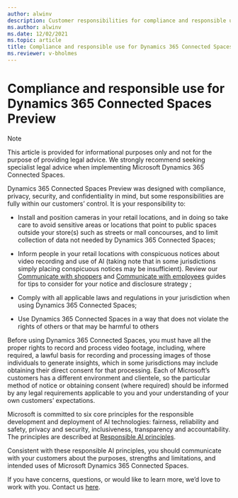 ```yaml
---
author: alwinv
description: Customer responsibilities for compliance and responsible use regarding Dynamics 365 Connected Spaces Preview
ms.author: alwinv
ms.date: 12/02/2021
ms.topic: article
title: Compliance and responsible use for Dynamics 365 Connected Spaces Preview
ms.reviewer: v-bholmes
---
```


# Compliance and responsible use for Dynamics 365 Connected Spaces Preview

> [!NOTE]
> This article is provided for informational purposes only and not for the purpose of providing legal advice. We strongly recommend seeking specialist legal advice when implementing Microsoft Dynamics 365 Connected Spaces. 

Dynamics 365 Connected Spaces Preview was designed with compliance, privacy, security, and confidentiality in mind, but some responsibilities are fully within our customers’ control. It is your responsibility to:

- Install and position cameras in your retail locations, and in doing so take care to avoid sensitive areas or locations that point to public spaces outside your store(s) such as streets or mall concourses, and to limit collection of data not needed by Dynamics 365 Connected Spaces; 

- Inform people in your retail locations with conspicuous notices about video recording and use of AI (taking note that in some jurisdictions simply placing conspicuous notices may be insufficient). Review our [Communicate with shoppers](communication-plan.md) and [Communicate with employees](employee-plan.md) guides for tips to consider for your notice and disclosure strategy ;

- Comply with all applicable laws and regulations in your jurisdiction when using Dynamics 365 Connected Spaces; 

- Use Dynamics 365 Connected Spaces in a way that does not violate the rights of others or that may be harmful to others

Before using Dynamics 365 Connected Spaces, you must have all the proper rights to record and process video footage, including, where required, a lawful basis for recording and processing images of those individuals to generate insights, which in some jurisdictions may include obtaining their direct consent for that processing. Each of Microsoft’s customers has a different environment and clientele, so the particular method of notice or obtaining consent (where required) should be informed by any legal requirements applicable to you and your understanding of your own customers’ expectations.

Microsoft is committed to six core principles for the responsible development and deployment of AI technologies: fairness, reliability and safety, privacy and security, inclusiveness, transparency and accountability. The principles are described at [Responsible AI principles](https://www.microsoft.com/en-us/ai/responsible-ai?rtc=1&activetab=pivot1%3aprimaryr6). 

Consistent with these responsible AI principles, you should communicate with your customers about the purposes, strengths and limitations, and intended uses of Microsoft Dynamics 365 Connected Spaces.  

If you have concerns, questions, or would like to learn more, we’d love to work with you. Contact us [here](mailto:respinnovfeedback@microsoft.com).

